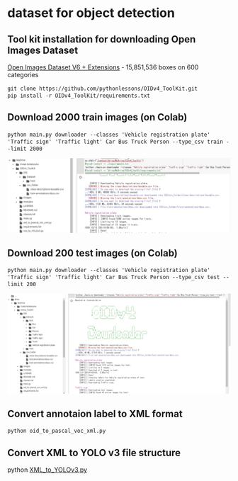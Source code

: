 # dataset for object detection

## Tool kit installation for downloading Open Images Dataset
[Open Images Dataset V6 + Extensions](https://storage.googleapis.com/openimages/web/index.html) - 15,851,536 boxes on 600 categories

    git clone https://github.com/pythonlessons/OIDv4_ToolKit.git
    pip install -r OIDv4_ToolKit/requirements.txt
   
## Download 2000 train images (on Colab)
    python main.py downloader --classes 'Vehicle registration plate' 'Traffic sign' 'Traffic light' Car Bus Truck Person --type_csv train --limit 2000
![download_1](download_1.jpg)


## Download 200 test images (on Colab)
    python main.py downloader --classes 'Vehicle registration plate' 'Traffic sign' 'Traffic light' Car Bus Truck Person --type_csv test --limit 200
![download_2](download_2.jpg)

## Convert annotaion label to XML format
 
    python oid_to_pascal_voc_xml.py
      
## Convert XML to YOLO v3 file structure

   python [XML_to_YOLOv3.py](https://github.com/pythonlessons/TensorFlow-2.x-YOLOv3/blob/master/tools/XML_to_YOLOv3.py)
